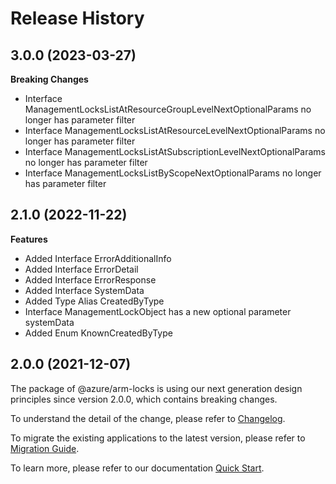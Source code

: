 # Release History
    
## 3.0.0 (2023-03-27)
    
**Breaking Changes**

  - Interface ManagementLocksListAtResourceGroupLevelNextOptionalParams no longer has parameter filter
  - Interface ManagementLocksListAtResourceLevelNextOptionalParams no longer has parameter filter
  - Interface ManagementLocksListAtSubscriptionLevelNextOptionalParams no longer has parameter filter
  - Interface ManagementLocksListByScopeNextOptionalParams no longer has parameter filter
    
    
## 2.1.0 (2022-11-22)
    
**Features**

  - Added Interface ErrorAdditionalInfo
  - Added Interface ErrorDetail
  - Added Interface ErrorResponse
  - Added Interface SystemData
  - Added Type Alias CreatedByType
  - Interface ManagementLockObject has a new optional parameter systemData
  - Added Enum KnownCreatedByType
    
    
## 2.0.0 (2021-12-07)

The package of @azure/arm-locks is using our next generation design principles since version 2.0.0, which contains breaking changes.

To understand the detail of the change, please refer to [Changelog](https://aka.ms/js-track2-changelog).

To migrate the existing applications to the latest version, please refer to [Migration Guide](https://aka.ms/js-track2-migration-guide).

To learn more, please refer to our documentation [Quick Start](https://aka.ms/js-track2-quickstart).
